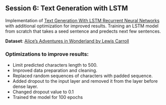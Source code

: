## Session 6: Text Generation with LSTM
Implementation of [Text Generation With LSTM Recurrent Neural Networks](https://machinelearningmastery.com/text-generation-lstm-recurrent-neural-networks-python-keras/) with additional optimization for improved results.
Training an LSTM model from scratch that takes a seed sentence and predects next few sentences.  

**Dataset**: [Alice’s Adventures in Wonderland by Lewis Carroll](https://www.gutenberg.org/ebooks/11)   

### Optimizations to improve results:
 - Limit predicted characters length to 500.
 - Improved data preparation and cleaning.
 - Replaced random sequences of characters with padded sequence. 
 - Added dropout to the input layer and removed it from the layer before dense layer. 
 - Changed dropout value to 0.1 
 - Trained the model for 100 epochs
